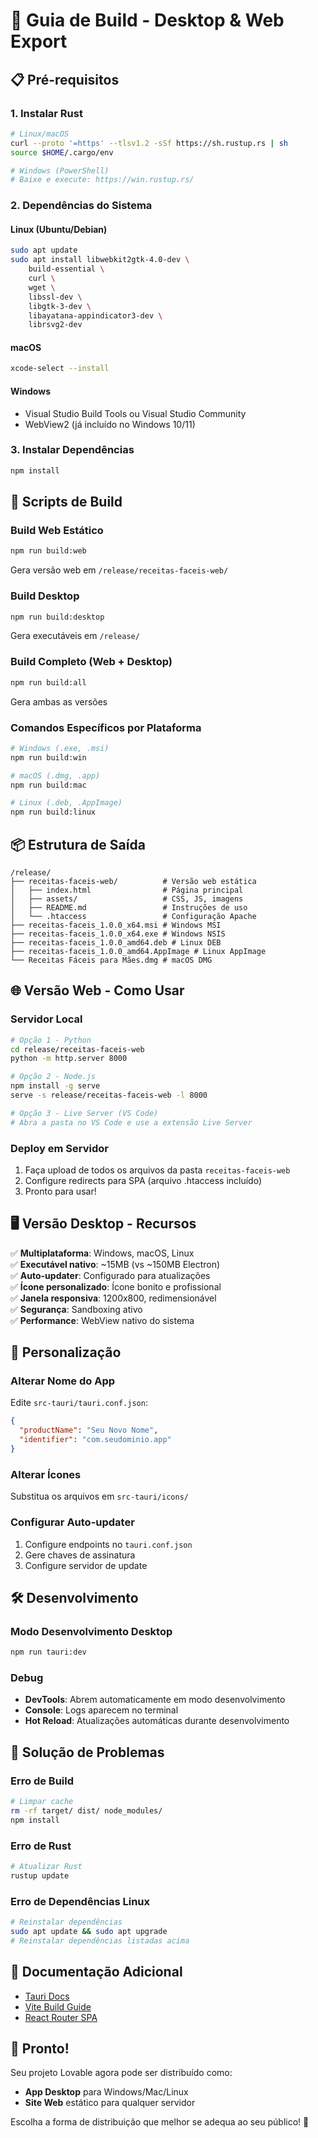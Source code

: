 # 🚀 Guia de Build - Desktop & Web Export

## 📋 Pré-requisitos

### 1. Instalar Rust
```bash
# Linux/macOS
curl --proto '=https' --tlsv1.2 -sSf https://sh.rustup.rs | sh
source $HOME/.cargo/env

# Windows (PowerShell)
# Baixe e execute: https://win.rustup.rs/
```

### 2. Dependências do Sistema

#### Linux (Ubuntu/Debian)
```bash
sudo apt update
sudo apt install libwebkit2gtk-4.0-dev \
    build-essential \
    curl \
    wget \
    libssl-dev \
    libgtk-3-dev \
    libayatana-appindicator3-dev \
    librsvg2-dev
```

#### macOS
```bash
xcode-select --install
```

#### Windows
- Visual Studio Build Tools ou Visual Studio Community
- WebView2 (já incluído no Windows 10/11)

### 3. Instalar Dependências
```bash
npm install
```

## 🎯 Scripts de Build

### Build Web Estático
```bash
npm run build:web
```
Gera versão web em `/release/receitas-faceis-web/`

### Build Desktop
```bash
npm run build:desktop
```
Gera executáveis em `/release/`

### Build Completo (Web + Desktop)
```bash
npm run build:all
```
Gera ambas as versões

### Comandos Específicos por Plataforma
```bash
# Windows (.exe, .msi)
npm run build:win

# macOS (.dmg, .app)
npm run build:mac

# Linux (.deb, .AppImage)
npm run build:linux
```

## 📦 Estrutura de Saída

```
/release/
├── receitas-faceis-web/          # Versão web estática
│   ├── index.html                # Página principal
│   ├── assets/                   # CSS, JS, imagens
│   ├── README.md                 # Instruções de uso
│   └── .htaccess                 # Configuração Apache
├── receitas-faceis_1.0.0_x64.msi # Windows MSI
├── receitas-faceis_1.0.0_x64.exe # Windows NSIS
├── receitas-faceis_1.0.0_amd64.deb # Linux DEB
├── receitas-faceis_1.0.0_amd64.AppImage # Linux AppImage
└── Receitas Fáceis para Mães.dmg # macOS DMG
```

## 🌐 Versão Web - Como Usar

### Servidor Local
```bash
# Opção 1 - Python
cd release/receitas-faceis-web
python -m http.server 8000

# Opção 2 - Node.js
npm install -g serve
serve -s release/receitas-faceis-web -l 8000

# Opção 3 - Live Server (VS Code)
# Abra a pasta no VS Code e use a extensão Live Server
```

### Deploy em Servidor
1. Faça upload de todos os arquivos da pasta `receitas-faceis-web`
2. Configure redirects para SPA (arquivo .htaccess incluído)
3. Pronto para usar!

## 🖥️ Versão Desktop - Recursos

✅ **Multiplataforma**: Windows, macOS, Linux  
✅ **Executável nativo**: ~15MB (vs ~150MB Electron)  
✅ **Auto-updater**: Configurado para atualizações  
✅ **Ícone personalizado**: Ícone bonito e profissional  
✅ **Janela responsiva**: 1200x800, redimensionável  
✅ **Segurança**: Sandboxing ativo  
✅ **Performance**: WebView nativo do sistema  

## 🔧 Personalização

### Alterar Nome do App
Edite `src-tauri/tauri.conf.json`:
```json
{
  "productName": "Seu Novo Nome",
  "identifier": "com.seudominio.app"
}
```

### Alterar Ícones
Substitua os arquivos em `src-tauri/icons/`

### Configurar Auto-updater
1. Configure endpoints no `tauri.conf.json`
2. Gere chaves de assinatura
3. Configure servidor de update

## 🛠️ Desenvolvimento

### Modo Desenvolvimento Desktop
```bash
npm run tauri:dev
```

### Debug
- **DevTools**: Abrem automaticamente em modo desenvolvimento
- **Console**: Logs aparecem no terminal
- **Hot Reload**: Atualizações automáticas durante desenvolvimento

## 🚨 Solução de Problemas

### Erro de Build
```bash
# Limpar cache
rm -rf target/ dist/ node_modules/
npm install
```

### Erro de Rust
```bash
# Atualizar Rust
rustup update
```

### Erro de Dependências Linux
```bash
# Reinstalar dependências
sudo apt update && sudo apt upgrade
# Reinstalar dependências listadas acima
```

## 📖 Documentação Adicional

- [Tauri Docs](https://tauri.app/)
- [Vite Build Guide](https://vitejs.dev/guide/build.html)
- [React Router SPA](https://reactrouter.com/web/guides/quick-start)

## 🎉 Pronto!

Seu projeto Lovable agora pode ser distribuído como:
- **App Desktop** para Windows/Mac/Linux
- **Site Web** estático para qualquer servidor

Escolha a forma de distribuição que melhor se adequa ao seu público! 🚀